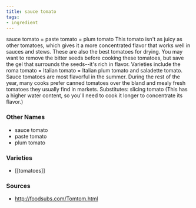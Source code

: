```yaml
---
title: sauce tomato
tags:
- ingredient
---
```

sauce tomato = paste tomato = plum tomato This tomato isn't as juicy as other tomatoes, which gives it a more concentrated flavor that works well in sauces and stews. These are also the best tomatoes for drying. You may want to remove the bitter seeds before cooking these tomatoes, but save the gel that surrounds the seeds--it's rich in flavor. Varieties include the roma tomato = Italian tomato = Italian plum tomato and saladette tomato. Sauce tomatoes are most flavorful in the summer. During the rest of the year, many cooks prefer canned tomatoes over the bland and mealy fresh tomatoes they usually find in markets. Substitutes: slicing tomato (This has a higher water content, so you'll need to cook it longer to concentrate its flavor.)

### Other Names

* sauce tomato
* paste tomato
* plum tomato

### Varieties

* [[tomatoes]]

### Sources
* http://foodsubs.com/Tomtom.html
